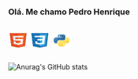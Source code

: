 ### Olá. Me chamo Pedro Henrique 

<div style="display: inline_block"><br>
  <img align="center" alt="Pedro-HTML" height="30" width="40" src="https://raw.githubusercontent.com/devicons/devicon/master/icons/html5/html5-original.svg">
  <img align="center" alt="Pedro-CSS" height="30" width="40" src="https://raw.githubusercontent.com/devicons/devicon/master/icons/css3/css3-original.svg">
  <img align="center" alt="Pedro-Python" height="30" width="40" src="https://raw.githubusercontent.com/devicons/devicon/master/icons/python/python-original.svg">
  </div>

  ##

  ![Anurag's GitHub stats](https://github-readme-stats.vercel.app/api?username=pedrohsc-dev&show=reviews,discussions_started,discussions_answered,prs_merged,prs_merged_percentage)
